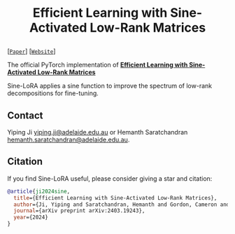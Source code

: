 <h1 align="center">
    <p> Efficient Learning with Sine-Activated Low-Rank Matrices </p>
</h1> 

[[`Paper`](https://arxiv.org/abs/2403.19243)] [[`Website`](https://github.com/samy-ji/Sine-Low-Rank/)] 

The official PyTorch implementation of [**Efficient Learning with Sine-Activated Low-Rank Matrices**](https://arxiv.org/abs/2403.19243) 

Sine-LoRA applies a sine function to improve the spectrum of low-rank decompositions for fine-tuning. 

## Contact
Yiping Ji [yiping.ji@adelaide.edu.au](yiping.ji@adelaide.edu.au) or Hemanth Saratchandran [hemanth.saratchandran@adelaide.edu.au](hemanth.saratchandran@adelaide.edu.au).

## Citation
If you find Sine-LoRA useful, please consider giving a star and citation:

```bibtex
@article{ji2024sine,
  title={Efficient Learning with Sine-Activated Low-Rank Matrices},
  author={Ji, Yiping and Saratchandran, Hemanth and Gordon, Cameron and Zhang, Zeyu and Lucey, Simon},
  journal={arXiv preprint arXiv:2403.19243},
  year={2024}
}
```
